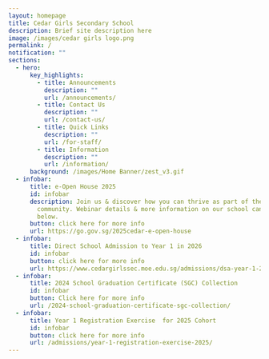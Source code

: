 ```yaml
---
layout: homepage
title: Cedar Girls Secondary School
description: Brief site description here
image: /images/cedar girls logo.png
permalink: /
notification: ""
sections:
  - hero:
      key_highlights:
        - title: Announcements
          description: ""
          url: /announcements/
        - title: Contact Us
          description: ""
          url: /contact-us/
        - title: Quick Links
          description: ""
          url: /for-staff/
        - title: Information
          description: ""
          url: /information/
      background: /images/Home Banner/zest_v3.gif
  - infobar:
      title: e-Open House 2025
      id: infobar
      description: Join us & discover how you can thrive as part of the Cedarian
        community. Webinar details & more information on our school can be found
        below.
      button: click here for more info
      url: https://go.gov.sg/2025cedar-e-open-house
  - infobar:
      title: Direct School Admission to Year 1 in 2026
      id: infobar
      button: click here for more info
      url: https://www.cedargirlssec.moe.edu.sg/admissions/dsa-year-1-2026/
  - infobar:
      title: 2024 School Graduation Certificate (SGC) Collection
      id: infobar
      button: Click here for more info
      url: /2024-school-graduation-certificate-sgc-collection/
  - infobar:
      title: Year 1 Registration Exercise  for 2025 Cohort
      id: infobar
      button: click here for more info
      url: /admissions/year-1-registration-exercise-2025/
---
```

